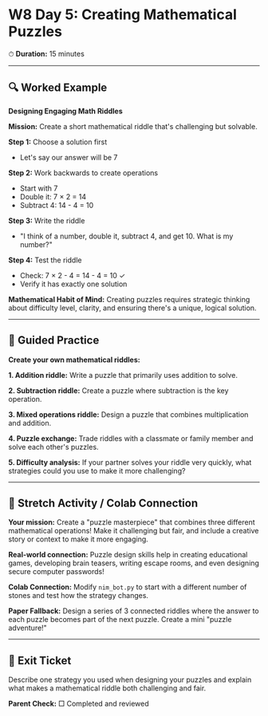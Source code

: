 # W8 Day 5: Creating Mathematical Puzzles

⏱ **Duration:** 15 minutes

---

## 🔍 Worked Example

**Designing Engaging Math Riddles**

**Mission:** Create a short mathematical riddle that's challenging but solvable.

**Step 1:** Choose a solution first
- Let's say our answer will be 7

**Step 2:** Work backwards to create operations
- Start with 7
- Double it: 7 × 2 = 14
- Subtract 4: 14 - 4 = 10

**Step 3:** Write the riddle
- "I think of a number, double it, subtract 4, and get 10. What is my number?"

**Step 4:** Test the riddle
- Check: 7 × 2 - 4 = 14 - 4 = 10 ✓
- Verify it has exactly one solution

**Mathematical Habit of Mind:** Creating puzzles requires strategic thinking about difficulty level, clarity, and ensuring there's a unique, logical solution.

---

## 📝 Guided Practice

**Create your own mathematical riddles:**

**1. Addition riddle:** Write a puzzle that primarily uses addition to solve.

**2. Subtraction riddle:** Create a puzzle where subtraction is the key operation.

**3. Mixed operations riddle:** Design a puzzle that combines multiplication and addition.

**4. Puzzle exchange:** Trade riddles with a classmate or family member and solve each other's puzzles.

**5. Difficulty analysis:** If your partner solves your riddle very quickly, what strategies could you use to make it more challenging?

---

## 🚀 Stretch Activity / Colab Connection

**Your mission:** Create a "puzzle masterpiece" that combines three different mathematical operations! Make it challenging but fair, and include a creative story or context to make it more engaging.

**Real-world connection:** Puzzle design skills help in creating educational games, developing brain teasers, writing escape rooms, and even designing secure computer passwords!

**Colab Connection:** Modify `nim_bot.py` to start with a different number of stones and test how the strategy changes.

**Paper Fallback:** Design a series of 3 connected riddles where the answer to each puzzle becomes part of the next puzzle. Create a mini "puzzle adventure!"

---

## 🎯 Exit Ticket

Describe one strategy you used when designing your puzzles and explain what makes a mathematical riddle both challenging and fair.

**Parent Check:** □ Completed and reviewed